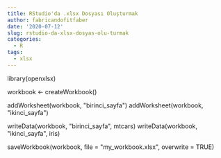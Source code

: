 ```yaml
---
title: RStudio'da .xlsx Dosyası Oluşturmak
author: fabricandofitfaber
date: '2020-07-12'
slug: rstudio-da-xlsx-dosyas-olu-turmak
categories:
  - R
tags:
  - xlsx
---
```


library(openxlsx)

workbook <- createWorkbook()

addWorksheet(workbook, "birinci_sayfa")
addWorksheet(workbook, "ikinci_sayfa")

writeData(workbook, "birinci_sayfa", mtcars)
writeData(workbook, "ikinci_sayfa", iris)

saveWorkbook(workbook, file = "my_workbook.xlsx", overwrite = TRUE)
